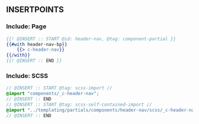 
## INSERTPOINTS

### Include: Page

``` hbs
{{! @INSERT :: START @id: header-nav, @tag: component-partial }}
{{#with header-nav-bp}}
	{{> c-header-nav}}
{{/with}}
{{! @INSERT :: END }}
```

### Include: SCSS

``` scss
// @INSERT :: START @tag: scss-import //
@import "components/_c-header-nav";
// @INSERT :: END
// @INSERT :: START @tag: scss-self-contained-import //
@import "../templating/partials/components/header-nav/scss/_c-header-nav";
// @INSERT :: END
```
